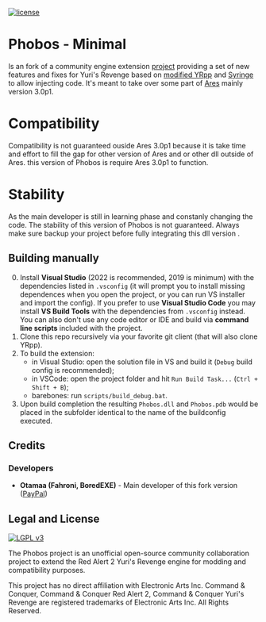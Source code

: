 [![license](https://img.shields.io/github/license/Phobos-developers/Phobos.svg)](https://www.gnu.org/licenses/lgpl-3.0.en.html)

# Phobos - Minimal
Is an fork of a community engine extension [project](https://github.com/Phobos-developers/Phobos) providing a set of new features and fixes for Yuri's Revenge based on [modified YRpp](https://github.com/Metadorius/YRpp) and [Syringe](https://github.com/Ares-Developers/Syringe) to allow injecting code. It's meant to take over some part of [Ares](https://github.com/Ares-Developers/Ares) mainly version 3.0p1.

# Compatibility 
Compatibility is not guaranteed ouside Ares 3.0p1 because it is take time and effort to fill the gap for other version of Ares and or other dll outside of Ares.
this version of Phobos is require Ares 3.0p1 to function.

# Stability 
As the main developer is still in learning phase and constanly changing the code. The stability of this version of Phobos is not guaranteed. Always make sure backup your project before fully integrating this dll version .

Building manually
-----------------

0. Install **Visual Studio** (2022 is recommended, 2019 is minimum) with the dependencies listed in `.vsconfig` (it will prompt you to install missing dependences when you open the project, or you can run VS installer and import the config). If you prefer to use **Visual Studio Code** you may install **VS Build Tools** with the dependencies from `.vsconfig` instead. You can also don't use any code editor or IDE and build via **command line scripts** included with the project.
1. Clone this repo recursively via your favorite git client (that will also clone YRpp).
2. To build the extension:
   - in Visual Studio: open the solution file in VS and build it (`Debug` build config is recommended);
   - in VSCode: open the project folder and hit `Run Build Task...` (`Ctrl + Shift + B`);
   - barebones: run `scripts/build_debug.bat`.
3. Upon build completion the resulting `Phobos.dll` and `Phobos.pdb` would be placed in the subfolder identical to the name of the buildconfig executed.

Credits
-------

### Developers
- **Otamaa (Fahroni, BoredEXE)** - Main developer of this fork version ([PayPal](https://paypal.me/GeneralOtama))

Legal and License
-----

[![LGPL v3](https://www.gnu.org/graphics/lgplv3-147x51.png)](https://opensource.org/licenses/LGPL-3.0)

The Phobos project is an unofficial open-source community collaboration project to extend the Red Alert 2 Yuri's Revenge engine for modding and compatibility purposes.

This project has no direct affiliation with Electronic Arts Inc. Command & Conquer, Command & Conquer Red Alert 2, Command & Conquer Yuri's Revenge are registered trademarks of Electronic Arts Inc. All Rights Reserved.
